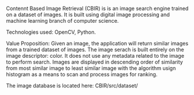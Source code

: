 Contennt Based Image Retrieval (CBIR) is is an image search engine trained on a dataset of images.
 It is built using digital image processing and machine learning branch of computer science.
 
 Technologies used: OpenCV, Python.
 
Value Proposition: Given an image, the application will return similar images from a trained dataset of images. The image serach is built entirely on the image descriptor: color. It does not use any metadata related to the image to perform search. Images are displayed in descending order of similarity from most similar image to least similar image with the algorithm usign histogram as a means to scan and process images for ranking.
 
 The image database is located here: CBIR/src/dataset/
